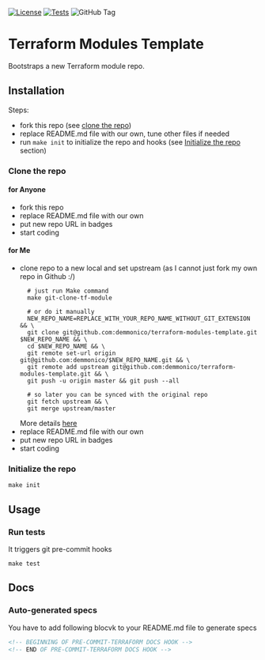 [![License](https://img.shields.io/github/license/demmonico/terraform-modules-template)](LICENSE)
[![Tests](https://github.com/demmonico/terraform-modules-template/actions/workflows/tests.yml/badge.svg)](https://github.com/demmonico/terraform-modules-template/actions/workflows/tests.yml)
![GitHub Tag](https://img.shields.io/github/v/tag/demmonico/terraform-modules-template)

# Terraform Modules Template

Bootstraps a new Terraform module repo.

## Installation

Steps:
- fork this repo (see [clone the repo](#clone-the-repo))
- replace README.md file with our own, tune other files if needed
- run `make init` to initialize the repo and hooks (see [Initialize the repo](#initialize-the-repo) section)

### Clone the repo

#### for Anyone

- fork this repo
- replace README.md file with our own
- put new repo URL in badges
- start coding

#### for Me

- clone repo to a new local and set upstream (as I cannot just fork my own repo in Github :/)
  ```shell
    # just run Make command
    make git-clone-tf-module
    
    # or do it manually
    NEW_REPO_NAME=REPLACE_WITH_YOUR_REPO_NAME_WITHOUT_GIT_EXTENSION && \
    git clone git@github.com:demmonico/terraform-modules-template.git $NEW_REPO_NAME && \
    cd $NEW_REPO_NAME && \
    git remote set-url origin git@github.com:demmonico/$NEW_REPO_NAME.git && \
    git remote add upstream git@github.com:demmonico/terraform-modules-template.git && \
    git push -u origin master && git push --all
    
    # so later you can be synced with the original repo
    git fetch upstream && \
    git merge upstream/master
  ```
  More details [here](https://stackoverflow.com/a/10966784/8148333)
- replace README.md file with our own
- put new repo URL in badges
- start coding

### Initialize the repo

```shell
make init
```


## Usage

### Run tests

It triggers git pre-commit hooks

```shell
make test
```


## Docs

### Auto-generated specs

You have to add following blocvk to your README.md file to generate specs
```md
<!-- BEGINNING OF PRE-COMMIT-TERRAFORM DOCS HOOK -->
<!-- END OF PRE-COMMIT-TERRAFORM DOCS HOOK -->
```
